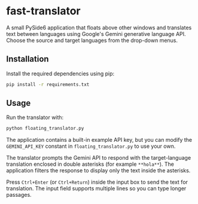 # fast-translator

A small PySide6 application that floats above other windows and translates
text between languages using Google's Gemini generative language API. Choose
the source and target languages from the drop-down menus.

## Installation

Install the required dependencies using pip:

```bash
pip install -r requirements.txt
```

## Usage

Run the translator with:

```bash
python floating_translator.py
```

The application contains a built-in example API key, but you can modify the
`GEMINI_API_KEY` constant in `floating_translator.py` to use your own.

The translator prompts the Gemini API to respond with the target-language
translation enclosed in double asterisks (for example `**hola**`).
The application filters the response to display only the text inside the
asterisks.

Press `Ctrl+Enter` (or `Ctrl+Return`) inside the input box to send the text
for translation. The input field supports multiple lines so you can type
longer passages.
